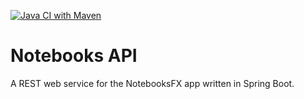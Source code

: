 [![Java CI with Maven](https://github.com/amal-stack/notebooks-api/actions/workflows/maven.yml/badge.svg)](https://github.com/amal-stack/notebooks-api/actions/workflows/maven.yml)

# Notebooks API

A REST web service for the NotebooksFX app written in Spring Boot.
